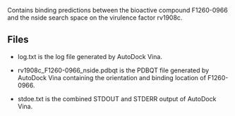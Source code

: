 Contains binding predictions between the bioactive compound F1260-0966 and the nside search space on the virulence factor rv1908c.

## Files

- log.txt is the log file generated by AutoDock Vina.

- rv1908c_F1260-0966_nside.pdbqt is the PDBQT file generated by AutoDock Vina containing the orientation and binding location of F1260-0966.

- stdoe.txt is the combined STDOUT and STDERR output of AutoDock Vina.

